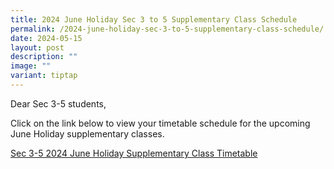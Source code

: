 ```yaml
---
title: 2024 June Holiday Sec 3 to 5 Supplementary Class Schedule
permalink: /2024-june-holiday-sec-3-to-5-supplementary-class-schedule/
date: 2024-05-15
layout: post
description: ""
image: ""
variant: tiptap
---
```

<p>Dear Sec 3-5 students,</p>
<p>Click on the link below to view your timetable schedule for the upcoming
June Holiday supplementary classes.</p>
<p><a href="/files/2024_June_Holiday_Supplementary_Class_vFinal2.pdf" rel="noopener noreferrer nofollow" target="_blank">Sec 3-5 2024 June Holiday Supplementary Class Timetable</a>
</p>